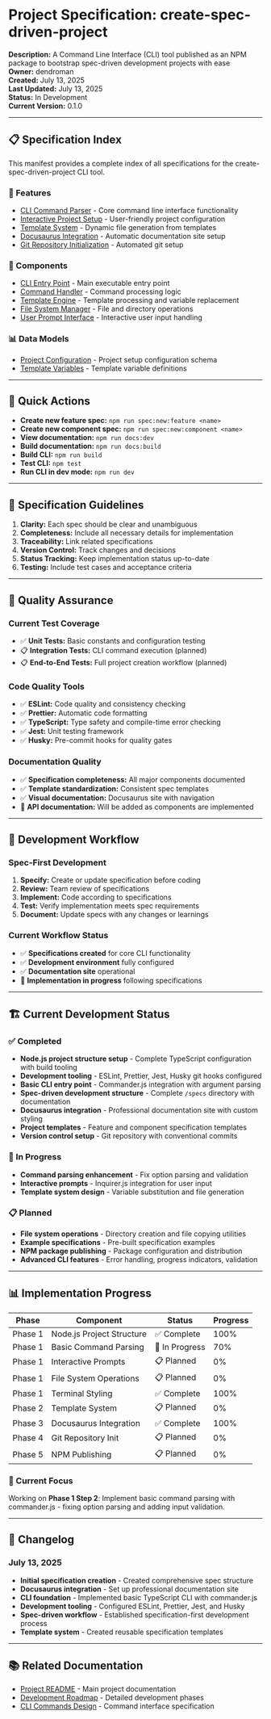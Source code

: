 # Project Specification: create-spec-driven-project

**Description:** A Command Line Interface (CLI) tool published as an NPM package to bootstrap spec-driven development projects with ease  
**Owner:** dendroman  
**Created:** July 13, 2025  
**Last Updated:** July 13, 2025  
**Status:** In Development  
**Current Version:** 0.1.0  

---

## 📋 Specification Index

This manifest provides a complete index of all specifications for the create-spec-driven-project CLI tool.

### 🎯 Features
- [CLI Command Parser](./features/cli-command-parser.md) - Core command line interface functionality
- [Interactive Project Setup](./features/interactive-project-setup.md) - User-friendly project configuration
- [Template System](./features/template-system.md) - Dynamic file generation from templates
- [Docusaurus Integration](./features/docusaurus-integration.md) - Automatic documentation site setup
- [Git Repository Initialization](./features/git-repo-init.md) - Automated git setup

### 🧩 Components  
- [CLI Entry Point](./components/cli-entry-point.md) - Main executable entry point
- [Command Handler](./components/command-handler.md) - Command processing logic
- [Template Engine](./components/template-engine.md) - Template processing and variable replacement
- [File System Manager](./components/file-system-manager.md) - File and directory operations
- [User Prompt Interface](./components/user-prompt-interface.md) - Interactive user input handling

### 📊 Data Models
- [Project Configuration](./components/project-configuration.md) - Project setup configuration schema
- [Template Variables](./components/template-variables.md) - Template variable definitions

---

## 🚀 Quick Actions

- **Create new feature spec:** `npm run spec:new:feature <name>`
- **Create new component spec:** `npm run spec:new:component <name>`
- **View documentation:** `npm run docs:dev`
- **Build documentation:** `npm run docs:build`
- **Build CLI:** `npm run build`
- **Test CLI:** `npm test`
- **Run CLI in dev mode:** `npm run dev`

---

## 📖 Specification Guidelines

1. **Clarity:** Each spec should be clear and unambiguous
2. **Completeness:** Include all necessary details for implementation
3. **Traceability:** Link related specifications
4. **Version Control:** Track changes and decisions
5. **Status Tracking:** Keep implementation status up-to-date
6. **Testing:** Include test cases and acceptance criteria

---

## 🧪 Quality Assurance

### Current Test Coverage
- ✅ **Unit Tests:** Basic constants and configuration testing
- 📋 **Integration Tests:** CLI command execution (planned)
- 📋 **End-to-End Tests:** Full project creation workflow (planned)

### Code Quality Tools
- ✅ **ESLint:** Code quality and consistency checking
- ✅ **Prettier:** Automatic code formatting
- ✅ **TypeScript:** Type safety and compile-time error checking
- ✅ **Jest:** Unit testing framework
- ✅ **Husky:** Pre-commit hooks for quality gates

### Documentation Quality
- ✅ **Specification completeness:** All major components documented
- ✅ **Template standardization:** Consistent spec templates
- ✅ **Visual documentation:** Docusaurus site with navigation
- 🚧 **API documentation:** Will be added as components are implemented

---

## 🔄 Development Workflow

### Spec-First Development
1. **Specify:** Create or update specification before coding
2. **Review:** Team review of specifications
3. **Implement:** Code according to specifications
4. **Test:** Verify implementation meets spec requirements
5. **Document:** Update specs with any changes or learnings

### Current Workflow Status
- ✅ **Specifications created** for core CLI functionality
- ✅ **Development environment** fully configured
- ✅ **Documentation site** operational
- 🚧 **Implementation in progress** following specifications

---

## 🏗️ Current Development Status

### ✅ Completed
- **Node.js project structure setup** - Complete TypeScript configuration with build tooling
- **Development tooling** - ESLint, Prettier, Jest, Husky git hooks configured
- **Basic CLI entry point** - Commander.js integration with argument parsing
- **Spec-driven development structure** - Complete `/specs` directory with documentation
- **Docusaurus integration** - Professional documentation site with custom styling
- **Project templates** - Feature and component specification templates
- **Version control setup** - Git repository with conventional commits

### 🚧 In Progress
- **Command parsing enhancement** - Fix option parsing and validation
- **Interactive prompts** - Inquirer.js integration for user input
- **Template system design** - Variable substitution and file generation

### 📋 Planned
- **File system operations** - Directory creation and file copying utilities
- **Example specifications** - Pre-built specification examples
- **NPM package publishing** - Package configuration and distribution
- **Advanced CLI features** - Error handling, progress indicators, validation

---

## 📊 Implementation Progress

| Phase | Component | Status | Progress |
|-------|-----------|--------|----------|
| Phase 1 | Node.js Project Structure | ✅ Complete | 100% |
| Phase 1 | Basic Command Parsing | 🚧 In Progress | 70% |
| Phase 1 | Interactive Prompts | 📋 Planned | 0% |
| Phase 1 | File System Operations | 📋 Planned | 0% |
| Phase 1 | Terminal Styling | ✅ Complete | 100% |
| Phase 2 | Template System | 📋 Planned | 0% |
| Phase 3 | Docusaurus Integration | ✅ Complete | 100% |
| Phase 4 | Git Repository Init | 📋 Planned | 0% |
| Phase 5 | NPM Publishing | 📋 Planned | 0% |

### 🎯 Current Focus
Working on **Phase 1 Step 2**: Implement basic command parsing with commander.js - fixing option parsing and adding input validation.

---

## 📝 Changelog

### July 13, 2025
- **Initial specification creation** - Created comprehensive spec structure
- **Docusaurus integration** - Set up professional documentation site
- **CLI foundation** - Implemented basic TypeScript CLI with commander.js
- **Development tooling** - Configured ESLint, Prettier, Jest, and Husky
- **Spec-driven workflow** - Established specification-first development process
- **Template system** - Created reusable specification templates

---

## 📚 Related Documentation

- [Project README](https://github.com/dendroman/sdd4ai#readme) - Main project documentation
- [Development Roadmap](https://github.com/dendroman/sdd4ai#-development-roadmap) - Detailed development phases
- [CLI Commands Design](https://github.com/dendroman/sdd4ai#-cli-commands-design) - Command interface specification
